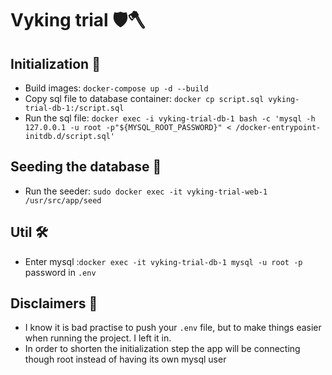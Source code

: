 # Vyking trial 🛡🪓
## Initialization 🏁
- Build images: `docker-compose up -d --build`
- Copy sql file to database container: `docker cp script.sql vyking-trial-db-1:/script.sql`
- Run the sql file: `docker exec -i vyking-trial-db-1 bash -c 'mysql -h 127.0.0.1 -u root -p"${MYSQL_ROOT_PASSWORD}" < /docker-entrypoint-initdb.d/script.sql'`

## Seeding the database 🌱
- Run the seeder: `sudo docker exec -it vyking-trial-web-1 /usr/src/app/seed`

## Util 🛠
- Enter mysql :`docker exec -it vyking-trial-db-1 mysql -u root -p` password in `.env`

## Disclaimers 📃
- I know it is bad practise to push your `.env` file, but to make things easier when running the project. I left it in.
- In order to shorten the initialization step the app will be connecting though root instead of having its own mysql user 